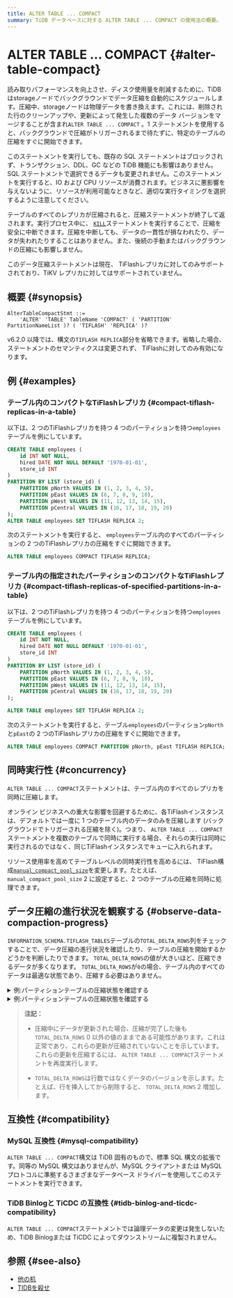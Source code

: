 ```yaml
---
title: ALTER TABLE ... COMPACT
summary: TiDB データベースに対する ALTER TABLE ... COMPACT の使用法の概要。
---
```


# ALTER TABLE ... COMPACT {#alter-table-compact}

読み取りパフォーマンスを向上させ、ディスク使用量を削減するために、TiDB はstorageノードでバックグラウンドでデータ圧縮を自動的にスケジュールします。圧縮中、storageノードは物理データを書き換えます。これには、削除された行のクリーンアップや、更新によって発生した複数のデータ バージョンをマージすることが含まれ`ALTER TABLE ... COMPACT` 。1 ステートメントを使用すると、バックグラウンドで圧縮がトリガーされるまで待たずに、特定のテーブルの圧縮をすぐに開始できます。

このステートメントを実行しても、既存の SQL ステートメントはブロックされず、トランザクション、DDL、GC などの TiDB 機能にも影響はありません。SQL ステートメントで選択できるデータも変更されません。このステートメントを実行すると、IO および CPU リソースが消費されます。ビジネスに悪影響を与えないように、リソースが利用可能なときなど、適切な実行タイミングを選択するように注意してください。

テーブルのすべてのレプリカが圧縮されると、圧縮ステートメントが終了して返されます。実行プロセス中に、 [`KILL`](/sql-statements/sql-statement-kill.md)ステートメントを実行することで、圧縮を安全に中断できます。圧縮を中断しても、データの一貫性が損なわれたり、データが失われたりすることはありません。また、後続の手動またはバックグラウンドの圧縮にも影響しません。

このデータ圧縮ステートメントは現在、 TiFlashレプリカに対してのみサポートされており、TiKV レプリカに対してはサポートされていません。

## 概要 {#synopsis}

```ebnf+diagram
AlterTableCompactStmt ::=
    'ALTER' 'TABLE' TableName 'COMPACT' ( 'PARTITION' PartitionNameList )? ( 'TIFLASH' 'REPLICA' )?
```

v6.2.0 以降では、構文の`TIFLASH REPLICA`部分を省略できます。省略した場合、ステートメントのセマンティクスは変更されず、 TiFlashに対してのみ有効になります。

## 例 {#examples}

### テーブル内のコンパクトなTiFlashレプリカ {#compact-tiflash-replicas-in-a-table}

以下は、2 つのTiFlashレプリカを持つ 4 つのパーティションを持つ`employees`テーブルを例にしています。

```sql
CREATE TABLE employees (
    id INT NOT NULL,
    hired DATE NOT NULL DEFAULT '1970-01-01',
    store_id INT
)
PARTITION BY LIST (store_id) (
    PARTITION pNorth VALUES IN (1, 2, 3, 4, 5),
    PARTITION pEast VALUES IN (6, 7, 8, 9, 10),
    PARTITION pWest VALUES IN (11, 12, 13, 14, 15),
    PARTITION pCentral VALUES IN (16, 17, 18, 19, 20)
);
ALTER TABLE employees SET TIFLASH REPLICA 2;
```

次のステートメントを実行すると、 `employees`テーブル内のすべてのパーティションの 2 つのTiFlashレプリカの圧縮をすぐに開始できます。

```sql
ALTER TABLE employees COMPACT TIFLASH REPLICA;
```

### テーブル内の指定されたパーティションのコンパクトなTiFlashレプリカ {#compact-tiflash-replicas-of-specified-partitions-in-a-table}

以下は、2 つのTiFlashレプリカを持つ 4 つのパーティションを持つ`employees`テーブルを例にしています。

```sql
CREATE TABLE employees (
    id INT NOT NULL,
    hired DATE NOT NULL DEFAULT '1970-01-01',
    store_id INT
)
PARTITION BY LIST (store_id) (
    PARTITION pNorth VALUES IN (1, 2, 3, 4, 5),
    PARTITION pEast VALUES IN (6, 7, 8, 9, 10),
    PARTITION pWest VALUES IN (11, 12, 13, 14, 15),
    PARTITION pCentral VALUES IN (16, 17, 18, 19, 20)
);

ALTER TABLE employees SET TIFLASH REPLICA 2;
```

次のステートメントを実行すると、テーブル`employees`のパーティション`pNorth`と`pEast`の 2 つのTiFlashレプリカの圧縮をすぐに開始できます。

```sql
ALTER TABLE employees COMPACT PARTITION pNorth, pEast TIFLASH REPLICA;
```

## 同時実行性 {#concurrency}

`ALTER TABLE ... COMPACT`ステートメントは、テーブル内のすべてのレプリカを同時に圧縮します。

オンライン ビジネスへの重大な影響を回避するために、各TiFlashインスタンスは、デフォルトでは一度に 1 つのテーブル内のデータのみを圧縮します (バックグラウンドでトリガーされる圧縮を除く)。つまり、 `ALTER TABLE ... COMPACT`ステートメントを複数のテーブルで同時に実行する場合、それらの実行は同時に実行されるのではなく、同じTiFlashインスタンスでキューに入れられます。

<CustomContent platform="tidb">

リソース使用率を高めてテーブルレベルの同時実行性を高めるには、 TiFlash構成[`manual_compact_pool_size`](/tiflash/tiflash-configuration.md)を変更します。たとえば、 `manual_compact_pool_size` 2 に設定すると、2 つのテーブルの圧縮を同時に処理できます。

</CustomContent>

## データ圧縮の進行状況を観察する {#observe-data-compaction-progress}

`INFORMATION_SCHEMA.TIFLASH_TABLES`テーブルの`TOTAL_DELTA_ROWS`列をチェックすることで、データ圧縮の進行状況を確認したり、テーブルの圧縮を開始するかどうかを判断したりできます。 `TOTAL_DELTA_ROWS`の値が大きいほど、圧縮できるデータが多くなります。 `TOTAL_DELTA_ROWS`が`0`の場合、テーブル内のすべてのデータは最適な状態であり、圧縮する必要はありません。

<details><summary>例:パーティションテーブルの圧縮状態を確認する</summary>

```sql
USE test;

CREATE TABLE foo(id INT);

ALTER TABLE foo SET TIFLASH REPLICA 1;

SELECT TOTAL_DELTA_ROWS, TOTAL_STABLE_ROWS FROM INFORMATION_SCHEMA.TIFLASH_TABLES
    WHERE IS_TOMBSTONE = 0 AND
    `TIDB_DATABASE` = "test" AND `TIDB_TABLE` = "foo";
+------------------+-------------------+
| TOTAL_DELTA_ROWS | TOTAL_STABLE_ROWS |
+------------------+-------------------+
|                0 |                 0 |
+------------------+-------------------+

INSERT INTO foo VALUES (1), (3), (7);

SELECT TOTAL_DELTA_ROWS, TOTAL_STABLE_ROWS FROM INFORMATION_SCHEMA.TIFLASH_TABLES
    WHERE IS_TOMBSTONE = 0 AND
    `TIDB_DATABASE` = "test" AND `TIDB_TABLE` = "foo";
+------------------+-------------------+
| TOTAL_DELTA_ROWS | TOTAL_STABLE_ROWS |
+------------------+-------------------+
|                3 |                 0 |
+------------------+-------------------+
-- Newly written data can be compacted

ALTER TABLE foo COMPACT TIFLASH REPLICA;

SELECT TOTAL_DELTA_ROWS, TOTAL_STABLE_ROWS FROM INFORMATION_SCHEMA.TIFLASH_TABLES
    WHERE IS_TOMBSTONE = 0 AND
    `TIDB_DATABASE` = "test" AND `TIDB_TABLE` = "foo";
+------------------+-------------------+
| TOTAL_DELTA_ROWS | TOTAL_STABLE_ROWS |
+------------------+-------------------+
|                0 |                 3 |
+------------------+-------------------+
-- All data is in the best state and no compaction is needed
```

</details>

<details><summary>例:パーティションテーブルの圧縮状態を確認する</summary>

```sql
USE test;

CREATE TABLE employees
    (id INT NOT NULL, store_id INT)
    PARTITION BY LIST (store_id) (
        PARTITION pNorth VALUES IN (1, 2, 3, 4, 5),
        PARTITION pEast VALUES IN (6, 7, 8, 9, 10),
        PARTITION pWest VALUES IN (11, 12, 13, 14, 15),
        PARTITION pCentral VALUES IN (16, 17, 18, 19, 20)
    );

ALTER TABLE employees SET TIFLASH REPLICA 1;

INSERT INTO employees VALUES (1, 1), (6, 6), (10, 10);

SELECT PARTITION_NAME, TOTAL_DELTA_ROWS, TOTAL_STABLE_ROWS
    FROM INFORMATION_SCHEMA.TIFLASH_TABLES t, INFORMATION_SCHEMA.PARTITIONS p
    WHERE t.IS_TOMBSTONE = 0 AND t.TABLE_ID = p.TIDB_PARTITION_ID AND
    p.TABLE_SCHEMA = "test" AND p.TABLE_NAME = "employees";
+----------------+------------------+-------------------+
| PARTITION_NAME | TOTAL_DELTA_ROWS | TOTAL_STABLE_ROWS |
+----------------+------------------+-------------------+
| pNorth         |                1 |                 0 |
| pEast          |                2 |                 0 |
| pWest          |                0 |                 0 |
| pCentral       |                0 |                 0 |
+----------------+------------------+-------------------+
-- Some partitions can be compacted

ALTER TABLE employees COMPACT TIFLASH REPLICA;

SELECT PARTITION_NAME, TOTAL_DELTA_ROWS, TOTAL_STABLE_ROWS
    FROM INFORMATION_SCHEMA.TIFLASH_TABLES t, INFORMATION_SCHEMA.PARTITIONS p
    WHERE t.IS_TOMBSTONE = 0 AND t.TABLE_ID = p.TIDB_PARTITION_ID AND
    p.TABLE_SCHEMA = "test" AND p.TABLE_NAME = "employees";
+----------------+------------------+-------------------+
| PARTITION_NAME | TOTAL_DELTA_ROWS | TOTAL_STABLE_ROWS |
+----------------+------------------+-------------------+
| pNorth         |                0 |                 1 |
| pEast          |                0 |                 2 |
| pWest          |                0 |                 0 |
| pCentral       |                0 |                 0 |
+----------------+------------------+-------------------+
-- Data in all partitions is in the best state and no compaction is needed
```

</details>

> **注記：**
>
> -   圧縮中にデータが更新された場合、圧縮が完了した後も`TOTAL_DELTA_ROWS` 0 以外の値のままである可​​能性があります。これは正常であり、これらの更新が圧縮されていないことを示しています。これらの更新を圧縮するには、 `ALTER TABLE ... COMPACT`ステートメントを再度実行します。
>
> -   `TOTAL_DELTA_ROWS`は行数ではなくデータのバージョンを示します。たとえば、行を挿入してから削除すると、 `TOTAL_DELTA_ROWS` 2 増加します。

## 互換性 {#compatibility}

### MySQL 互換性 {#mysql-compatibility}

`ALTER TABLE ... COMPACT`構文は TiDB 固有のもので、標準 SQL 構文の拡張です。同等の MySQL 構文はありませんが、MySQL クライアントまたは MySQL プロトコルに準拠するさまざまなデータベース ドライバーを使用してこのステートメントを実行できます。

### TiDB Binlogと TiCDC の互換性 {#tidb-binlog-and-ticdc-compatibility}

`ALTER TABLE ... COMPACT`ステートメントでは論理データの変更は発生しないため、TiDB Binlogまたは TiCDC によってダウンストリームに複製されません。

## 参照 {#see-also}

-   [他の机](/sql-statements/sql-statement-alter-table.md)
-   [TIDBを殺せ](/sql-statements/sql-statement-kill.md)
